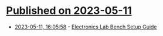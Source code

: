 # [Published on 2023-05-11](index.md)

* [2023-05-11, 16:05:58](https://lobste.rs/s/mnsg8g/electronics_lab_bench_setup_guide) - [Electronics Lab Bench Setup Guide](https://badar.tech/2023/04/30/electronics-lab-bench-setup-guide/)
